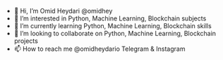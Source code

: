 - 👋 Hi, I’m Omid Heydari @omidhey
- 👀 I’m interested in Python, Machine Learning, Blockchain subjects
- 🌱 I’m currently learning Python, Machine Learning, Blockchain skills
- 💞️ I’m looking to collaborate on Python, Machine Learning, Blockchain projects
- 📫 How to reach me @omidheydario  Telegram & Instagram

<!---
omidhey/omidhey is a ✨ special ✨ repository because its `README.md` (this file) appears on your GitHub profile.
You can click the Preview link to take a look at your changes.
--->
